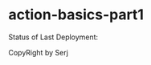 # action-basics-part1

Status of Last Deployment:<br>
<img scr="https://github.com/khesergey/action-basics-part1/workflow/My-GitHub-Action-Basics/badge.svg?branch=main"><br>

CopyRight by Serj
